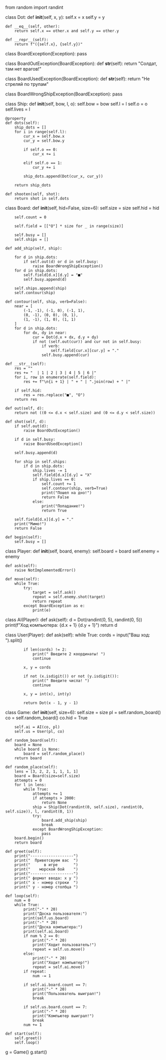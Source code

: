 from random import randint


class Dot:
    def __init__(self, x, y):
        self.x = x
        self.y = y

    def __eq__(self, other):
        return self.x == other.x and self.y == other.y

    def __repr__(self):
        return f"({self.x}, {self.y})"


class BoardException(Exception):
    pass


class BoardOutException(BoardException):
    def __str__(self):
        return "Солдат, там нет врагов!"


class BoardUsedException(BoardException):
    def __str__(self):
        return "Не стреляй по трупам"


class BoardWrongShipException(BoardException):
    pass


class Ship:
    def __init__(self, bow, l, o):
        self.bow = bow
        self.l = l
        self.o = o
        self.lives = l

    @property
    def dots(self):
        ship_dots = []
        for i in range(self.l):
            cur_x = self.bow.x
            cur_y = self.bow.y

            if self.o == 0:
                cur_x += i

            elif self.o == 1:
                cur_y += i

            ship_dots.append(Dot(cur_x, cur_y))

        return ship_dots

    def shooten(self, shot):
        return shot in self.dots


class Board:
    def __init__(self, hid=False, size=6):
        self.size = size
        self.hid = hid

        self.count = 0

        self.field = [["O"] * size for _ in range(size)]

        self.busy = []
        self.ships = []

    def add_ship(self, ship):

        for d in ship.dots:
            if self.out(d) or d in self.busy:
                raise BoardWrongShipException()
        for d in ship.dots:
            self.field[d.x][d.y] = "■"
            self.busy.append(d)

        self.ships.append(ship)
        self.contour(ship)

    def contour(self, ship, verb=False):
        near = [
            (-1, -1), (-1, 0), (-1, 1),
            (0, -1), (0, 0), (0, 1),
            (1, -1), (1, 0), (1, 1)
        ]
        for d in ship.dots:
            for dx, dy in near:
                cur = Dot(d.x + dx, d.y + dy)
                if not (self.out(cur)) and cur not in self.busy:
                    if verb:
                        self.field[cur.x][cur.y] = "."
                    self.busy.append(cur)

    def __str__(self):
        res = ""
        res += "  | 1 | 2 | 3 | 4 | 5 | 6 |"
        for i, row in enumerate(self.field):
            res += f"\n{i + 1} | " + " | ".join(row) + " |"

        if self.hid:
            res = res.replace("■", "O")
        return res

    def out(self, d):
        return not ((0 <= d.x < self.size) and (0 <= d.y < self.size))

    def shot(self, d):
        if self.out(d):
            raise BoardOutException()

        if d in self.busy:
            raise BoardUsedException()

        self.busy.append(d)

        for ship in self.ships:
            if d in ship.dots:
                ship.lives -= 1
                self.field[d.x][d.y] = "X"
                if ship.lives == 0:
                    self.count += 1
                    self.contour(ship, verb=True)
                    print("Пошел на дно!")
                    return False
                else:
                    print("Попадание!")
                    return True

        self.field[d.x][d.y] = "."
        print("Мимо!")
        return False

    def begin(self):
        self.busy = []


class Player:
    def __init__(self, board, enemy):
        self.board = board
        self.enemy = enemy

    def ask(self):
        raise NotImplementedError()

    def move(self):
        while True:
            try:
                target = self.ask()
                repeat = self.enemy.shot(target)
                return repeat
            except BoardException as e:
                print(e)


class AI(Player):
    def ask(self):
        d = Dot(randint(0, 5), randint(0, 5))
        print(f"Ход компьютера: {d.x + 1} {d.y + 1}")
        return d


class User(Player):
    def ask(self):
        while True:
            cords = input("Ваш ход: ").split()

            if len(cords) != 2:
                print(" Введите 2 координаты! ")
                continue

            x, y = cords

            if not (x.isdigit()) or not (y.isdigit()):
                print(" Введите числа! ")
                continue

            x, y = int(x), int(y)

            return Dot(x - 1, y - 1)


class Game:
    def __init__(self, size=6):
        self.size = size
        pl = self.random_board()
        co = self.random_board()
        co.hid = True

        self.ai = AI(co, pl)
        self.us = User(pl, co)

    def random_board(self):
        board = None
        while board is None:
            board = self.random_place()
        return board

    def random_place(self):
        lens = [3, 2, 2, 1, 1, 1, 1]
        board = Board(size=self.size)
        attempts = 0
        for l in lens:
            while True:
                attempts += 1
                if attempts > 2000:
                    return None
                ship = Ship(Dot(randint(0, self.size), randint(0, self.size)), l, randint(0, 1))
                try:
                    board.add_ship(ship)
                    break
                except BoardWrongShipException:
                    pass
        board.begin()
        return board

    def greet(self):
        print("-------------------")
        print("  Приветсвуем вас  ")
        print("      в игре       ")
        print("    морской бой    ")
        print("-------------------")
        print(" формат ввода: x y ")
        print(" x - номер строки  ")
        print(" y - номер столбца ")

    def loop(self):
        num = 0
        while True:
            print("-" * 20)
            print("Доска пользователя:")
            print(self.us.board)
            print("-" * 20)
            print("Доска компьютера:")
            print(self.ai.board)
            if num % 2 == 0:
                print("-" * 20)
                print("Ходит пользователь!")
                repeat = self.us.move()
            else:
                print("-" * 20)
                print("Ходит компьютер!")
                repeat = self.ai.move()
            if repeat:
                num -= 1

            if self.ai.board.count == 7:
                print("-" * 20)
                print("Пользователь выиграл!")
                break

            if self.us.board.count == 7:
                print("-" * 20)
                print("Компьютер выиграл!")
                break
            num += 1

    def start(self):
        self.greet()
        self.loop()


g = Game()
g.start()